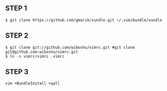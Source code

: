 STEP 1
------

    $ git clone https://github.com/gmarik/vundle.git ~/.vim/bundle/vundle 

STEP 2
------

    $ git clone git://github.com/wiboshu/vimrc.git #git clone git@github.com:wiboshu/vimrc.git
    $ ln -s vimrc/vimrc .vimrc

STEP 3
------

    vim +BundleInstall +qall

